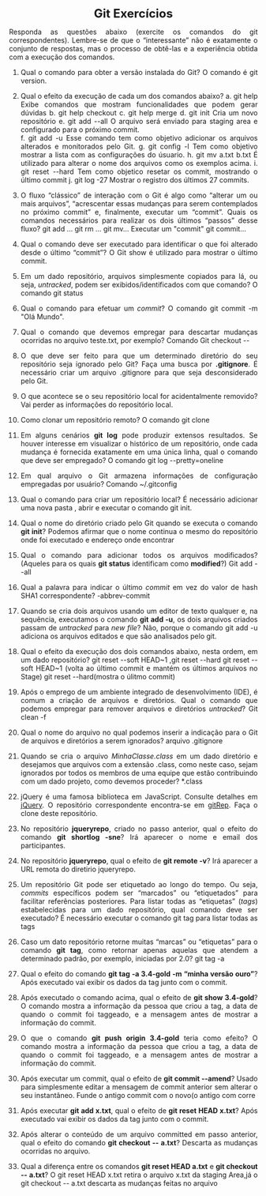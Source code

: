 <p style="text-align: center;"><font size="5"><b>Git Exercícios</b></font></p1></p>
<DIV align="justify">

Responda as questões abaixo (exercite os comandos do git correspondentes). Lembre-se de que o “interessante” não é exatamente o conjunto de respostas, mas o processo de obtê-las e a experiência obtida com a execução dos comandos.


1. Qual o comando para obter a versão instalada do Git?
O comando é git version.
2. Qual o efeito da execução de cada um dos comandos abaixo?
  a. git help
  Exibe comandos que mostram funcionalidades que podem gerar dúvidas
  b. git help checkout
  c. git help merge
  d. git init
  Cria um novo repositório
  e. git add --all
  O arquivo será enviado para staging area e configurado para o próximo commit.  
  f. git add -u
  Esse comando tem como objetivo adicionar os arquivos alterados e monitorados pelo  Git. 
  g. git config -l
  Tem como objetivo mostrar a lista com as configurações do úsuario. 
  h. git mv a.txt b.txt
  É utilizado para alterar o nome dos arquivos como os exemplos acima. 
  i. git reset --hard
  Tem como objetico resetar os commit, mostrando o último commit 
  j. git log -27
  Mostrar o registro dos últimos 27 commits. 
3. O fluxo “clássico” de interação com o Git é algo como “alterar um ou mais arquivos”, “acrescentar essas mudanças para serem contemplados no próximo commit” e, finalmente, executar um “commit”. Quais os comandos necessários para realizar os dois últimos “passos” desse fluxo?
git add ... 
git rm ... 
git mv... 
Executar um "commit" 
git commit... 
4. Qual o comando deve ser executado para identificar o que foi alterado desde o último “commit”?
O Git show é utilizado para mostrar o último commit.
5. Em um dado repositório, arquivos simplesmente copiados para lá, ou seja, _untracked_, podem ser exibidos/identificados com que comando?
O comando git status
6. Qual o comando para efetuar um _commit_?
O comando git commit -m "Olá Mundo". 
7. Qual o comando que devemos empregar para descartar mudanças ocorridas no arquivo teste.txt, por exemplo?
Comando Git checkout --
8. O que deve ser feito para que um determinado diretório do seu repositório seja ignorado pelo Git? Faça uma busca por **.gitignore**.
É necessário criar um arquivo .gitignore  para que seja desconsiderado pelo Git. 
9. O que acontece se o seu repositório local for acidentalmente removido?
Vai perder as informações do repositório local.
10. Como clonar um repositório remoto?
O comando git clone
11. Em alguns cenários **git log** pode produzir extensos resultados. Se houver interesse em visualizar o histórico de um repositório, onde cada mudança é fornecida exatamente em uma única linha, qual o comando que deve ser empregado?
O comando git log --pretty=oneline 
12. Em qual arquivo o Git armazena informações de configuração empregadas por usuário?
 Comando ~/.gitconfig 
13. Qual o comando para criar um repositório local?
É necessário adicionar uma nova pasta , abrir e executar o comando git init. 
14. Qual o nome do diretório criado pelo Git quando se executa o comando **git init**?
Podemos afirmar que o nome continua o mesmo do repositório onde foi executado e endereço onde encontrar 
15. Qual o comando para adicionar todos os arquivos modificados? (Aqueles para os quais **git status** identificam como **modified**?)
Git add --all 
17. Qual a palavra para indicar o último _commit_ em vez do valor de hash SHA1 correspondente?
 -abbrev-commit 
18. Quando se cria dois arquivos usando um editor de texto qualquer e, na sequência, executamos o comando **git add -u**, os dois arquivos criados passam de _untracked_ para _new file_?
Não, porque o comando git add -u adiciona os arquivos editados e que são analisados pelo git. 
19. Qual o efeito da execução dos dois comandos abaixo, nesta ordem, em um dado repositório?
git reset --soft HEAD~1 ,git reset --hard 
git reset --soft HEAD~1 (volta ao último commit e mantém os últimos arquivos no Stage) 
git reset --hard(mostra o úlitmo commit) 
20. Após o emprego de um ambiente integrado de desenvolvimento (IDE), é comum a criação de arquivos e diretórios. Qual o comando que podemos empregar para remover arquivos e diretórios _untracked_?
 Git clean -f 

21. Qual o nome do arquivo no qual podemos inserir a indicação para o Git de arquivos e diretórios a serem ignorados?
 arquivo .gitignore  

22. Quando se cria o arquivo _MinhaClasse.class_ em um dado diretório e desejamos que arquivos com a extensão .class, como neste caso, sejam ignorados por todos os membros de uma equipe que estão contribuindo com um dado projeto, como devemos proceder?
*.class  

23. jQuery é uma famosa biblioteca em JavaScript. Consulte detalhes em [jQuery](http://jquery.com). O repositório correspondente encontra-se em [gitRep](https://github.com/jquery/jquery.git). Faça o clone deste repositório.

24. No repositório **jqueryrepo**, criado no passo anterior, qual o efeito do comando
**git shortlog -sne**?
 Irá aparecer o nome e email dos participantes. 

25. No repositório **jqueryrepo**, qual o efeito de **git remote -v**?
Irá aparecer a URL remota do diretirio jqueryrepo. 

26. Um repositório Git pode ser etiquetado ao longo do tempo. Ou seja, _commits_ específicos podem ser “marcados” ou “etiquetados” para facilitar referências posteriores. Para listar todas as “etiquetas” (_tags_) estabelecidas para um dado repositório, qual comando deve ser executado?
É necessário executar o comando git tag para listar todas as tags 
27. Caso um dato repositório retorne muitas “marcas” ou “etiquetas” para o comando **git tag**, como retornar apenas aquelas que atendem a determinado padrão, por exemplo, iniciadas por 2.0?
git tag -a   
28. Qual o efeito do comando **git tag -a 3.4-gold -m “minha versão ouro”**?
Após executado vai exibir os dados da tag junto com o commit. 

29. Após executado o comando acima, qual o efeito de **git show 3.4-gold**?
O comando mostra a informação da pessoa que criou a tag, a data de quando o commit foi taggeado, e a mensagem antes de mostrar a informação do commit. 

30. O que o comando **git push origin 3.4-gold** teria como efeito?
O comando mostra a informação da pessoa que criou a tag, a data de quando o commit foi taggeado, e a mensagem antes de mostrar a informação do commit. 

31. Após executar um commit, qual o efeito de **git commit --amend**?
 Usado para simplesmente editar a mensagem de commit anterior sem alterar o seu instantâneo. Funde o antigo commit com o novo(o antigo com corre 

32. Após executar **git add x.txt**, qual o efeito de **git reset HEAD x.txt**?
Após executado vai exibir os dados da tag junto com o commit. 

33. Após alterar o conteúdo de um arquivo committed em passo anterior, qual o efeito do comando **git checkout -- a.txt**?
 Descarta as mudanças ocorridas no arquivo. 

34. Qual a diferença entre os comandos **git reset HEAD a.txt** e **git checkout -- a.txt**?
 O git reset HEAD x.txt retira o arquivo x.txt da staging Area,já o git checkout -- a.txt descarta as mudanças feitas no arquivo


</DIV/>